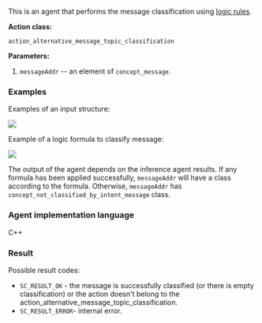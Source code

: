 This is an agent that performs the message classification using [logic rules](../subsystems/scl-machine.md).

**Action class:**

`action_alternative_message_topic_classification`

**Parameters:**

1. `messageAddr` -- an element of `concept_message`.

### Examples

Examples of an input structure:

<img src="../images/alternativeMessageTopicClassificationAgentInput.png"></img>

Example of a logic formula to classify message:

<img src="../images/lr_greeting_message.png"></img>

The output of the agent depends on the inference agent results. If any formula has been applied successfully, `messageAddr` will have a class according to the formula.
Otherwise, `messageAddr` has `concept_not_classified_by_intent_message` class.

### Agent implementation language
C++

### Result

Possible result codes:

* `SC_RESULT_OK` - the message is successfully classified (or there is empty classification) or the action doesn't belong to the action_alternative_message_topic_classification.
* `SC_RESULT_ERROR`- internal error.
